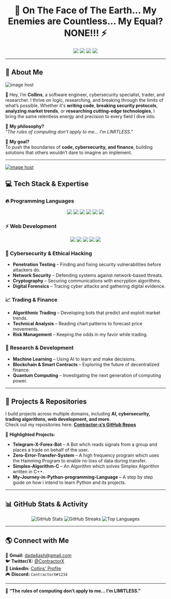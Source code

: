 <h1 align="center">🚀 On The Face of The Earth... My Enemies are Countless... My Equal? NONE!!! ⚡</h1>

<p align="center">
  <img src="https://img.shields.io/badge/Coding-Limitless-blue?style=for-the-badge" />
  <img src="https://img.shields.io/badge/Cybersecurity-Fortified-green?style=for-the-badge" />
  <img src="https://img.shields.io/badge/Trading-Strategic-black?style=for-the-badge" />
  <img src="https://img.shields.io/badge/Research-Relentless-red?style=for-the-badge" />
</p>

---

## 🧠 About Me

<img src="https://thumbs2.imgbox.com/00/5f/EW2J0IAX_t.gif" alt="image host"/></a>

👋 Hey, I’m **Collins**, a software engineer, cybersecurity specialist, trader, and researcher. I thrive on logic, researching, and breaking through the limits of what’s possible. Whether it's **writing code**, **breaking security protocols**, **analyzing market trends**, or **researching cutting-edge technologies**, I bring the same relentless energy and precision to every field I dive into.

🚀 **My philosophy?**  
_"The rules of computing don’t apply to me… I’m LIMITLESS."_  

🎯 **My goal?**  
To push the boundaries of **code, cybersecurity, and finance**, building solutions that others wouldn’t dare to imagine an implement.

---
<a href="https://imgbox.com/ZPnWgSJh" target="_blank"><img src="https://thumbs2.imgbox.com/33/6f/ZPnWgSJh_t.gif" alt="image host"/></a>

## 💻 Tech Stack & Expertise

### 🔥 **Programming Languages**
<p align="center">
  <a href="https://www.python.org/"><img src="https://img.shields.io/badge/Python-3776AB?style=for-the-badge&logo=python&logoColor=white"/></a>
  <a href="https://isocpp.org/"><img src="https://img.shields.io/badge/C++-00599C?style=for-the-badge&logo=c%2B%2B&logoColor=white"/></a>
  <a href="https://www.java.com/"><img src="https://img.shields.io/badge/Java-ED8B00?style=for-the-badge&logo=java&logoColor=white"/></a>
  <a href="https://developer.mozilla.org/en-US/docs/Web/JavaScript"><img src="https://img.shields.io/badge/JavaScript-F7DF1E?style=for-the-badge&logo=javascript&logoColor=black"/></a>
  <a href="https://html.spec.whatwg.org/"><img src="https://img.shields.io/badge/HTML5-E34F26?style=for-the-badge&logo=html5&logoColor=white"/></a>
  <a href="https://www.w3.org/Style/CSS/"><img src="https://img.shields.io/badge/CSS3-1572B6?style=for-the-badge&logo=css3&logoColor=white"/></a>
</p>

### ⚡ **Web Development**
<p align="center">
  <a href="https://react.dev/"><img src="https://img.shields.io/badge/React-61DAFB?style=for-the-badge&logo=react&logoColor=black"/></a>
  <a href="https://nodejs.org/"><img src="https://img.shields.io/badge/Node.js-339933?style=for-the-badge&logo=node.js&logoColor=white"/></a>
  <a href="https://expressjs.com/"><img src="https://img.shields.io/badge/Express.js-000000?style=for-the-badge&logo=express&logoColor=white"/></a>
  <a href="https://www.djangoproject.com/"><img src="https://img.shields.io/badge/Django-092E20?style=for-the-badge&logo=django&logoColor=white"/></a>
  <a href="https://flask.palletsprojects.com/"><img src="https://img.shields.io/badge/Flask-000000?style=for-the-badge&logo=flask&logoColor=white"/></a>
</p>

### 🔐 **Cybersecurity & Ethical Hacking**
- **Penetration Testing** – Finding and fixing security vulnerabilities before attackers do.  
- **Network Security** – Defending systems against network-based threats.  
- **Cryptography** – Securing communications with encryption algorithms.  
- **Digital Forensics** – Tracing cyber attacks and gathering digital evidence.  

### 📈 **Trading & Finance**
- **Algorithmic Trading** – Developing bots that predict and exploit market trends.  
- **Technical Analysis** – Reading chart patterns to forecast price movements.  
- **Risk Management** – Keeping the odds in my favor while trading.  

### 🧪 **Research & Development**
- **Machine Learning** – Using AI to learn and make decisions.  
- **Blockchain & Smart Contracts** – Exploring the future of decentralized finance.  
- **Quantum Computing** – Investigating the next generation of computing power.  

---

## 📌 **Projects & Repositories**

I build projects across multiple domains, including **AI, cybersecurity, trading algorithms, web development, and more**.  
Check out my repositories here: **[Contractor-x’s GitHub Repos](https://github.com/Contractor-x?tab=repositories)**

🚀 **Highlighted Projects:**
- **Telegram-X-Forex-Bot** – A Bot whch reads signals from a group and places a trade on behalf of the user.  
- **Zero-Error-Transfer-System** – A high frequency program which uses the Hamming Program to enable no loss of data during transfer.  
- **Simplex-Algorithm-C** – An Algorithm which solves Simplex Algorithm written in C++.  
- **My-Journey-in-Python-programming-Language** – A step by step guide on how i intend to learn Python and its projects.  

---

## 📊 **GitHub Stats & Activity**

<p align="center">
  <img src="https://github-readme-stats.vercel.app/api?username=Contractor-x&show_icons=true&theme=radical" alt="GitHub Stats" />
  <img src="https://github-readme-streak-stats.herokuapp.com/?user=Contractor-x&theme=radical" alt="GitHub Streaks"/>
  <img src="https://github-readme-stats.vercel.app/api/top-langs/?username=Contractor-x&layout=compact&theme=radical" alt="Top Languages" />
</p>

---

## 🌎 **Connect with Me**
📩 **Gmail:** [dada4ash@gmail.com](mailto:dada4ash@gmail.com)  
🐦 **Twitter/X:** [@ContractorX](https://twitter.com/ContractorX)  
💼 **LinkedIn:** [Collins' Profile](https://linkedin.com/in/yourprofile)  
🎮 **Discord:** `ContractorX#1234`  

---

🚀 **“The rules of computing don’t apply to me… I’m LIMITLESS.”**  
